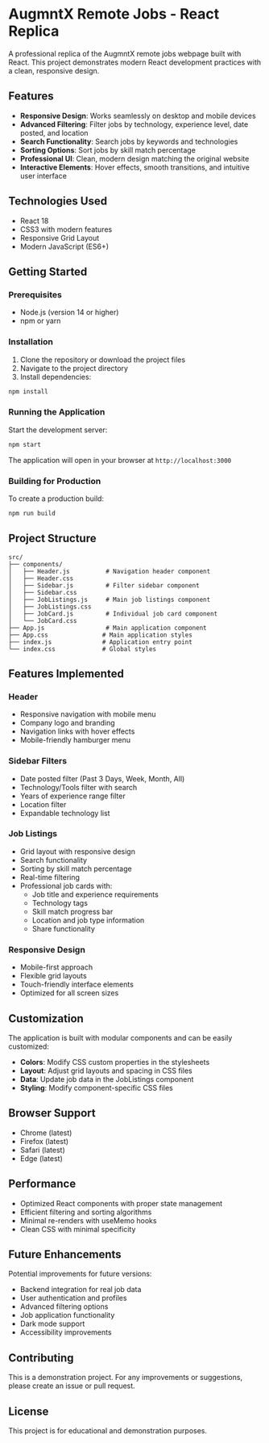 # AugmntX Remote Jobs - React Replica

A professional replica of the AugmntX remote jobs webpage built with React. This project demonstrates modern React development practices with a clean, responsive design.

## Features

- **Responsive Design**: Works seamlessly on desktop and mobile devices
- **Advanced Filtering**: Filter jobs by technology, experience level, date posted, and location
- **Search Functionality**: Search jobs by keywords and technologies
- **Sorting Options**: Sort jobs by skill match percentage
- **Professional UI**: Clean, modern design matching the original website
- **Interactive Elements**: Hover effects, smooth transitions, and intuitive user interface

## Technologies Used

- React 18
- CSS3 with modern features
- Responsive Grid Layout
- Modern JavaScript (ES6+)

## Getting Started

### Prerequisites

- Node.js (version 14 or higher)
- npm or yarn

### Installation

1. Clone the repository or download the project files
2. Navigate to the project directory
3. Install dependencies:

```bash
npm install
```

### Running the Application

Start the development server:

```bash
npm start
```

The application will open in your browser at `http://localhost:3000`

### Building for Production

To create a production build:

```bash
npm run build
```

## Project Structure

```
src/
├── components/
│   ├── Header.js          # Navigation header component
│   ├── Header.css
│   ├── Sidebar.js         # Filter sidebar component
│   ├── Sidebar.css
│   ├── JobListings.js     # Main job listings component
│   ├── JobListings.css
│   ├── JobCard.js         # Individual job card component
│   └── JobCard.css
├── App.js                 # Main application component
├── App.css               # Main application styles
├── index.js              # Application entry point
└── index.css             # Global styles
```

## Features Implemented

### Header
- Responsive navigation with mobile menu
- Company logo and branding
- Navigation links with hover effects
- Mobile-friendly hamburger menu

### Sidebar Filters
- Date posted filter (Past 3 Days, Week, Month, All)
- Technology/Tools filter with search
- Years of experience range filter
- Location filter
- Expandable technology list

### Job Listings
- Grid layout with responsive design
- Search functionality
- Sorting by skill match percentage
- Real-time filtering
- Professional job cards with:
  - Job title and experience requirements
  - Technology tags
  - Skill match progress bar
  - Location and job type information
  - Share functionality

### Responsive Design
- Mobile-first approach
- Flexible grid layouts
- Touch-friendly interface elements
- Optimized for all screen sizes

## Customization

The application is built with modular components and can be easily customized:

- **Colors**: Modify CSS custom properties in the stylesheets
- **Layout**: Adjust grid layouts and spacing in CSS files
- **Data**: Update job data in the JobListings component
- **Styling**: Modify component-specific CSS files

## Browser Support

- Chrome (latest)
- Firefox (latest)
- Safari (latest)
- Edge (latest)

## Performance

- Optimized React components with proper state management
- Efficient filtering and sorting algorithms
- Minimal re-renders with useMemo hooks
- Clean CSS with minimal specificity

## Future Enhancements

Potential improvements for future versions:
- Backend integration for real job data
- User authentication and profiles
- Advanced filtering options
- Job application functionality
- Dark mode support
- Accessibility improvements

## Contributing

This is a demonstration project. For any improvements or suggestions, please create an issue or pull request.

## License

This project is for educational and demonstration purposes.
